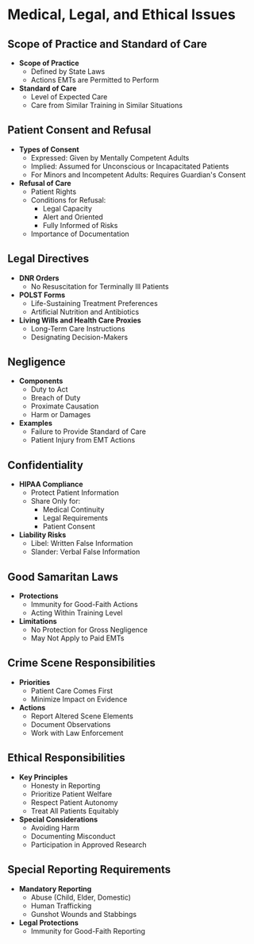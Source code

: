 # Medical, Legal, and Ethical Issues

## Scope of Practice and Standard of Care
- **Scope of Practice**
  - Defined by State Laws
  - Actions EMTs are Permitted to Perform
- **Standard of Care**
  - Level of Expected Care
  - Care from Similar Training in Similar Situations

## Patient Consent and Refusal
- **Types of Consent**
  - Expressed: Given by Mentally Competent Adults
  - Implied: Assumed for Unconscious or Incapacitated Patients
  - For Minors and Incompetent Adults: Requires Guardian's Consent
- **Refusal of Care**
  - Patient Rights
  - Conditions for Refusal:
    - Legal Capacity
    - Alert and Oriented
    - Fully Informed of Risks
  - Importance of Documentation

## Legal Directives
- **DNR Orders**
  - No Resuscitation for Terminally Ill Patients
- **POLST Forms**
  - Life-Sustaining Treatment Preferences
  - Artificial Nutrition and Antibiotics
- **Living Wills and Health Care Proxies**
  - Long-Term Care Instructions
  - Designating Decision-Makers

## Negligence
- **Components**
  - Duty to Act
  - Breach of Duty
  - Proximate Causation
  - Harm or Damages
- **Examples**
  - Failure to Provide Standard of Care
  - Patient Injury from EMT Actions

## Confidentiality
- **HIPAA Compliance**
  - Protect Patient Information
  - Share Only for:
    - Medical Continuity
    - Legal Requirements
    - Patient Consent
- **Liability Risks**
  - Libel: Written False Information
  - Slander: Verbal False Information

## Good Samaritan Laws
- **Protections**
  - Immunity for Good-Faith Actions
  - Acting Within Training Level
- **Limitations**
  - No Protection for Gross Negligence
  - May Not Apply to Paid EMTs

## Crime Scene Responsibilities
- **Priorities**
  - Patient Care Comes First
  - Minimize Impact on Evidence
- **Actions**
  - Report Altered Scene Elements
  - Document Observations
  - Work with Law Enforcement

## Ethical Responsibilities
- **Key Principles**
  - Honesty in Reporting
  - Prioritize Patient Welfare
  - Respect Patient Autonomy
  - Treat All Patients Equitably
- **Special Considerations**
  - Avoiding Harm
  - Documenting Misconduct
  - Participation in Approved Research

## Special Reporting Requirements
- **Mandatory Reporting**
  - Abuse (Child, Elder, Domestic)
  - Human Trafficking
  - Gunshot Wounds and Stabbings
- **Legal Protections**
  - Immunity for Good-Faith Reporting
